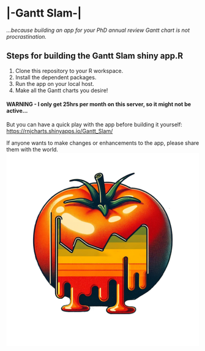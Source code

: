 # |-Gantt Slam-|
*...because building an app for your PhD annual review Gantt chart is not procrastination.* 

## Steps for building the Gantt Slam shiny app.R

1. Clone this repository to your R workspace.
2. Install the dependent packages.
3. Run the app on your local host.
4. Make all the Gantt charts you desire!

#### WARNING - I only get 25hrs per month on this server, so it might not be active... 
But you can have a quick play with the app before building it yourself: https://rnjcharts.shinyapps.io/Gantt_Slam/

If anyone wants to make changes or enhancements to the app, please share them with the world. 
![Tomato Gannt](https://github.com/rnjefferies/gantt-slam/blob/master/ganttSlam/www/logo.png?,raw=true)

